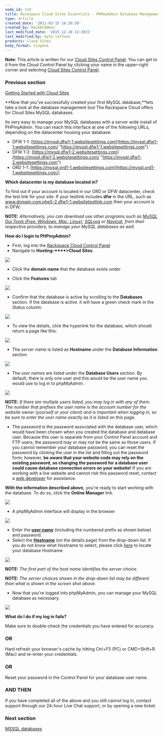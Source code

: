 ```yaml
---
node_id: 134
title: Rackspace Cloud Sites Essentials - PHPmyAdmin Database Management Interface
type: article
created_date: '2011-03-15 16:20:39'
created_by: RackKCAdmin
last_modified_date: '2015-12-28 22:3031'
last_modified_by: kyle.laffoon
products: Cloud Sites
body_format: tinymce
---
```


**Note**: This article is written for our [Cloud Sites Control
Panel](https://manage.rackspacecloud.com/). You can get to it from the
Cloud Control Panel by clicking your name in the upper-right corner and
selecting [Cloud Sites Control
Panel](https://manage.rackspacecloud.com/).

### Previous section

[Getting Started with Cloud
Sites](https://www.rackspace.com/knowledge_center/getting-started/cloud-sites)

 

**Now that you've successfully created your first MySQL database,**lets
take a look at the database management tool The Rackspace Cloud offers
for Cloud Sites MySQL databases. 

Its very easy to manage your MySQL databases with a server wide install
of PHPmyAdmin. You can reach this interface at one of the following
URLs, depending on the datacenter housing your database:

-   DFW
    1-1: [https://mysql.dfw1-1.websitesettings.com](https://mysql.dfw1-1.websitesettings.com/ "https://mysql.dfw1-1.websitesettings.com")
-   DFW
    1-2: [https://mysql.dfw1-2.websitesettings.com](https://mysql.dfw1-2.websitesettings.com/ "https://mysql.dfw1-2.websitesettings.com")
-   ORD
    1-1: [https://mysql.ord1-1.websitesettings.com](https://mysql.ord1-1.websitesettings.com/)

**Which datacenter is my database located in?**

To find out if your account is located in our ORD or DFW datacenter,
check the test link for your site. If your testlink includes **dfw** in
the URL, such as www.domain.com.php5-2.dfw1-1.websitetestlink.com then
your account is in DFW.

**NOTE:** *Alternatively, you can download use other programs such
as [MySQL Gui Tools (Free: Windows, Mac,
Linux)](http://dev.mysql.com/downloads/gui-tools/5.0.html "http://dev.mysql.com/downloads/gui-tools/5.0.html"), [SQLyog](http://www.webyog.com/ "http://www.webyog.com/") or [Navicat](http://www.navicat.com/ "http://www.navicat.com"),
from their respective providers, to manage your MySQL databases as
well.*

**How do I login to PHPmyAdmin?**

-   First, log into the [Rackspace Cloud Control
    Panel](http://manage.rackspacecloud.com)
-   Navigate to **Hosting-****\>Cloud Sites**.

![](http://c806394.r94.cf2.rackcdn.com/cloudsites.png)

-   Click the **domain name** that the database exists under

-   Click the **Features** tab

![](http://c806394.r94.cf2.rackcdn.com/featurestab.png)

-   Confirm that the database is active by scrolling to the
    **Databases** section. If the database is active. it will have a
    green check mark in the Status column:

 

![](http://c806394.r94.cf2.rackcdn.com/databaseready.png)

-   To view the details, click the hyperlink for the database, which
    should return a page like this:

![](http://c806394.r94.cf2.rackcdn.com/databaseinformation.png)

-   The *server name* is listed as **Hostname** under the **Database
    Information** section

![](http://c806394.r94.cf2.rackcdn.com/hostname.png)

-   The *user names* are listed under the **Database Users** section. By
    default, there is only one user and this would be the user name you
    would use to log in to phpMyAdmin.

![](http://c806394.r94.cf2.rackcdn.com/databaseusers.png)

**NOTE:** *If there are multiple users listed, you may log in with any
of them. The number that prefixes the user name is the account number
for the website owner (yourself or your client) and is important when
logging in, so be sure to enter the user name exactly as it is listed on
this page.*

-   The password is the password associated with the database user,
    which would have been chosen when you created the database and
    database user. Because this user is separate from your Control Panel
    account and FTP users, the password may or may not be the same as
    those users. If you cannot remember your database password, you can
    reset the password by clicking the user in the list and filling out
    the password form; however, **be aware that your website code may
    rely on the existing password, so changing the password for a
    database user could cause database connection errors on your
    website!** If you are working with a live website and cannot risk
    this password reset, contact a [web
    developer](/knowledge_center/index.php/Working_with_a_MSSQL_database)
    for assistance.

 

**With the information described above,** you're ready to start working
with the database. To do so, click the **Online Manager** link. 

![](http://c806394.r94.cf2.rackcdn.com/onlinemanagerlink.png)

-   A phpMyAdmin interface will display in the browser

![](http://c806394.r94.cf2.rackcdn.com/phpmyadminlogin.png)

-   Enter the [**user name**](#username) (including the numbered prefix
    as shown below) and password.
-   Select the [**Hostname**](#hostname) (on the details page) from the
    drop-down list. If you do not know what Hostname to select, please
    click [here](#hostname) to locate your database Hostname

![](http://c806394.r94.cf2.rackcdn.com/phpmyadminserverchoices.png)

**NOTE:** *The first part of the host name identifies the server
choice.*

**NOTE:** *The server choices shown in the drop-down list may be
different than what is shown in the screen shot above.*

-   Now that you're logged into phpMyAdmin, you can manage your MySQL
    database as necessary.

![](http://c806394.r94.cf2.rackcdn.com/loggedintophpmyadmin.png)

**What do I do if my log in fails?**

Make sure to double-check the credentials you have entered for accuracy.

### OR

Hard refresh your browser's cache by hitting Ctrl+F5 (PC) or CMD+Shift+R
(Mac) and re-enter your credentials.

### OR

Reset your password in the Control Panel for your database user name.

### AND THEN

If you have completed all of the above and you still cannot log in,
contact support through our 24-hour Live Chat support, or by opening a
new ticket.

### Next section

[MSSQL
databases](ttp://www.rackspace.com/knowledge_center/article/rackspace-cloud-sites-essentials-mssql-databases)

